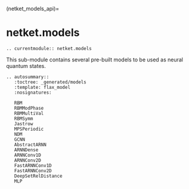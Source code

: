 (netket_models_api)=
# netket.models

```{eval-rst}
.. currentmodule:: netket.models

```

This sub-module contains several pre-built models to be used as
neural quantum states.

```{eval-rst}
.. autosummary::
   :toctree: _generated/models
   :template: flax_model
   :nosignatures:

   RBM
   RBMModPhase
   RBMMultiVal
   RBMSymm
   Jastrow
   MPSPeriodic
   NDM
   GCNN
   AbstractARNN
   ARNNDense
   ARNNConv1D
   ARNNConv2D
   FastARNNConv1D
   FastARNNConv2D
   DeepSetRelDistance
   MLP

```